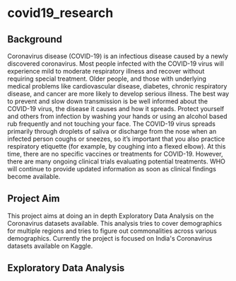 # covid19_research
 
## Background
Coronavirus disease (COVID-19) is an infectious disease caused by a newly discovered coronavirus. Most people infected with the COVID-19 virus will experience mild to moderate respiratory illness and recover without requiring special treatment.  Older people, and those with underlying medical problems like cardiovascular disease, diabetes, chronic respiratory disease, and cancer are more likely to develop serious illness.
The best way to prevent and slow down transmission is be well informed about the COVID-19 virus, the disease it causes and how it spreads. Protect yourself and others from infection by washing your hands or using an alcohol based rub frequently and not touching your face. 
The COVID-19 virus spreads primarily through droplets of saliva or discharge from the nose when an infected person coughs or sneezes, so it’s important that you also practice respiratory etiquette (for example, by coughing into a flexed elbow).
At this time, there are no specific vaccines or treatments for COVID-19. However, there are many ongoing clinical trials evaluating potential treatments. WHO will continue to provide updated information as soon as clinical findings become available.

## Project Aim
This project aims at doing an in depth Exploratory Data Analysis on the Coronavirus datasets available. This analysis tries to cover demographics for multiple regions and tries to figure out commonalities across various demographics. Currently the project is focused on India's Coronavirus datasets available on Kaggle.

## Exploratory Data Analysis

